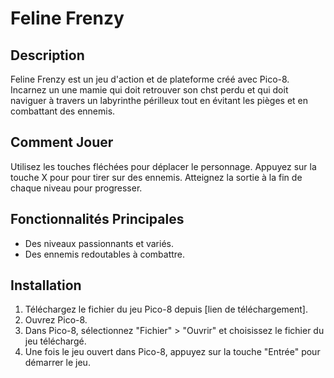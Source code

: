 # Feline Frenzy

## Description
Feline Frenzy est un jeu d'action et de plateforme créé avec Pico-8. Incarnez un une mamie qui doit retrouver son chst perdu et qui doit naviguer à travers un labyrinthe périlleux tout en évitant les pièges et en combattant des ennemis.

## Comment Jouer
Utilisez les touches fléchées pour déplacer le personnage.
Appuyez sur la touche X pour pour tirer sur des ennemis.
Atteignez la sortie à la fin de chaque niveau pour progresser.

## Fonctionnalités Principales
- Des niveaux passionnants et variés.
- Des ennemis redoutables à combattre.


## Installation
1. Téléchargez le fichier du jeu Pico-8 depuis [lien de téléchargement].
2. Ouvrez Pico-8.
3. Dans Pico-8, sélectionnez "Fichier" > "Ouvrir" et choisissez le fichier du jeu téléchargé.
4. Une fois le jeu ouvert dans Pico-8, appuyez sur la touche "Entrée" pour démarrer le jeu.





